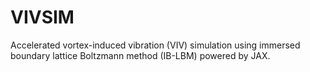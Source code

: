 # VIVSIM

Accelerated vortex-induced vibration (VIV) simulation using immersed boundary lattice Boltzmann method (IB-LBM) powered by JAX.